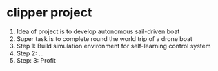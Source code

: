 # clipper project
1. Idea of project is to develop autonomous sail-driven boat
2. Super task is to complete round the world trip of a drone boat
3. Step 1: Build simulation environment for self-learning control system
4. Step 2: ...
5. Step: 3: Profit
